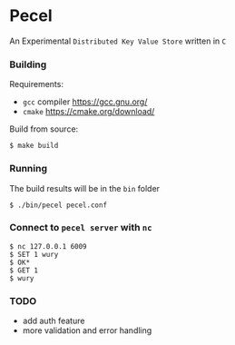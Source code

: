 # Pecel

An Experimental `Distributed Key Value Store` written in `C`

### Building

Requirements:

- `gcc` compiler https://gcc.gnu.org/
- `cmake` https://cmake.org/download/

Build from source:

```shell
$ make build
```

### Running

The build results will be in the `bin` folder
```shell
$ ./bin/pecel pecel.conf 
```

### Connect to `pecel server` with `nc`

```shell
$ nc 127.0.0.1 6009
$ SET 1 wury
$ OK*
$ GET 1
$ wury
```

### TODO
- add auth feature
- more validation and error handling
